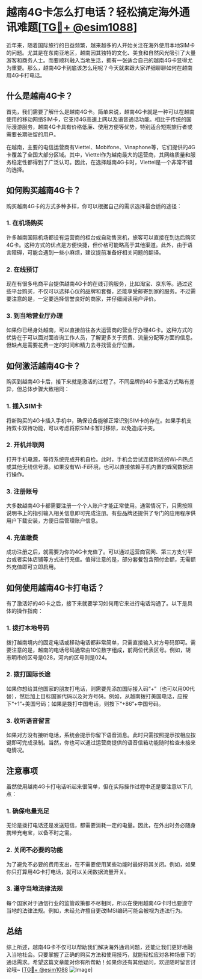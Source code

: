 # 越南4G卡怎么打电话？轻松搞定海外通讯难题[[TG💪+ @esim1088](https://t.me/s/esim1088)]

近年来，随着国际旅行的日益频繁，越来越多的人开始关注在海外使用本地SIM卡的问题。尤其是在东南亚地区，越南因其独特的文化、美食和自然风光吸引了大量游客和商务人士。而要顺利融入当地生活，拥有一张适合自己的越南4G卡显得尤为重要。那么，越南4G卡到底该怎么用呢？今天就来跟大家详细聊聊如何在越南用4G卡打电话。

## 什么是越南4G卡？

首先，我们需要了解什么是越南4G卡。简单来说，越南4G卡就是一种可以在越南使用的移动网络SIM卡，它支持4G高速上网以及语音通话功能。相比于传统的国际漫游服务，越南4G卡具有价格低廉、使用方便等优势，特别适合短期旅行者或需要长期驻留的用户。

在越南，主要的电信运营商有Viettel、Mobifone、Vinaphone等，它们提供的4G卡覆盖了全国大部分区域。其中，Viettel作为越南最大的运营商，其网络质量和服务稳定性都得到了广泛认可。因此，在选择越南4G卡时，Viettel是一个非常不错的选择。

## 如何购买越南4G卡？

购买越南4G卡的方式多种多样，你可以根据自己的需求选择最合适的途径：

### 1. 在机场购买

许多越南国际机场都设有运营商的柜台或自动售货机，旅客可以直接在到达后购买4G卡。这种方式的优点是方便快捷，但价格可能略高于其他渠道。此外，由于语言障碍，可能会遇到一些小麻烦，建议提前准备好相关问题的翻译。

### 2. 在线预订

现在有很多电商平台提供越南4G卡的在线订购服务，比如淘宝、京东等。通过这些平台购买，不仅可以选择心仪的品牌和套餐，还能享受邮寄到家的服务。不过需要注意的是，一定要选择信誉良好的商家，并仔细阅读用户评价。

### 3. 到当地营业厅办理

如果你已经身处越南，可以直接前往各大运营商的营业厅办理4G卡。这种方式的优势在于可以面对面咨询工作人员，了解更多关于资费、流量分配等方面的信息。但缺点是需要花费一定的时间和精力去寻找营业厅位置。

## 如何激活越南4G卡？

购买到越南4G卡后，接下来就是激活的过程了。不同品牌的4G卡激活方式略有差异，但总体步骤大致相同：

### 1. 插入SIM卡

将新购买的4G卡插入手机中，确保设备能够正常识别SIM卡的存在。如果手机支持双卡双待功能，可以考虑将原SIM卡暂时移除，以免造成冲突。

### 2. 开机并联网

打开手机电源，等待系统完成开机自检。此时，手机会尝试连接附近的Wi-Fi热点或其他无线信号源。如果没有Wi-Fi环境，也可以直接依赖手机内置的蜂窝数据进行操作。

### 3. 注册账号

大多数越南4G卡都需要注册一个个人账户才能正常使用。通常情况下，只需按照说明书上的指引输入相关信息即可完成注册。有些品牌还提供了专门的应用程序供用户下载安装，方便日后管理账户信息。

### 4. 充值缴费

成功注册之后，就需要为你的4G卡充值了。可以通过运营商官网、第三方支付平台或者实体店铺等方式进行充值。值得注意的是，部分套餐包含预付金额，无需额外充值即可立即启用。

## 如何使用越南4G卡打电话？

有了激活好的4G卡之后，接下来就要学习如何用它来进行电话沟通了。以下是具体的操作指南：

### 1. 拨打本地号码

拨打越南境内的固定电话或移动电话都非常简单，只需直接输入对方号码即可。需要注意的是，越南的电话号码通常由10位数字组成，前两位代表区号。例如，胡志明市的区号是028，河内的区号则是024。

### 2. 拨打国际长途

如果你想给其他国家的朋友打电话，则需要先添加国际接入码“+”（也可以用00代替），然后加上目标国家代码以及对方号码。例如，从越南拨打美国电话，应按下“+1”+美国号码；如果是拨打中国电话，则按下“+86”+中国号码。

### 3. 收听语音留言

如果对方没有接听电话，系统会提示你留下语音消息。此时只需按照提示按相应按键即可完成录制。当然，你也可以通过运营商提供的语音信箱功能随时检查未接来电情况。

## 注意事项

虽然使用越南4G卡打电话听起来很简单，但在实际操作过程中还是要注意以下几点：

### 1. 确保电量充足

无论是拨打电话还是发送短信，都需要消耗一定的电量。因此，在外出时务必随身携带充电宝，以备不时之需。

### 2. 关闭不必要的功能

为了避免不必要的费用支出，在不需要使用某些功能时最好将其关闭。例如，如果你只打算用4G卡打电话，就可以关闭数据流量开关。

### 3. 遵守当地法律法规

每个国家对于通信行业的监管政策都不尽相同，所以在使用越南4G卡时也要遵守当地的法律法规。例如，未经允许擅自更改IMSI编码可能会被视为违法行为。

## 总结

综上所述，越南4G卡不仅可以帮助我们解决海外通讯问题，还能让我们更好地融入当地社会。只要掌握了正确的购买方法和使用技巧，就能轻松应对各种场景下的通话需求。希望这篇文章能对你有所帮助！如果你还有其他疑问，欢迎随时留言讨论哦~ [[TG💪+ @esim1088](https://t.me/s/esim1088) ![Image](https://i.postimg.cc/4NQfJmqS/Snipaste-2025-05-13-00-14-12.png)]